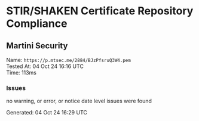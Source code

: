 # STIR/SHAKEN Certificate Repository Compliance

## Martini Security

Name: `https://p.mtsec.me/2884/BJzPfsruQ3W4.pem`\
Tested At: 04 Oct 24 16:16 UTC\
Time: 113ms

### Issues

no warning, or error, or notice date level issues were found

Generated: 04 Oct 24 16:29 UTC